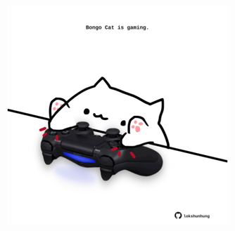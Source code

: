 <!-- built at 03/01/2024, 09:00:52 UTC -->
<p align="center">
  <img width="500" height="500" src="./ReadmeImage.svg">
</p>
